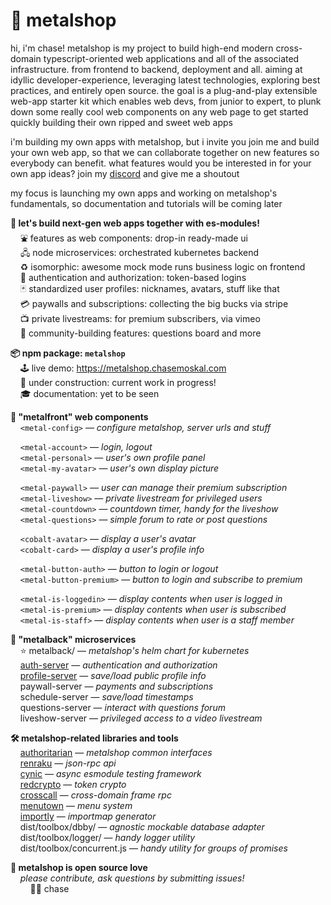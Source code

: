 
# 🤘 metalshop

hi, i'm chase! metalshop is my project to build high-end modern cross-domain typescript-oriented web applications and all of the associated infrastructure. from frontend to backend, deployment and all. aiming at idyllic developer-experience, leveraging latest technologies, exploring best practices, and entirely open source. the goal is a plug-and-play extensible web-app starter kit which enables web devs, from junior to expert, to plunk down some really cool web components on any web page to get started quickly building their own ripped and sweet web apps

i'm building my own apps with metalshop, but i invite you join me and build your own web app, so that we can collaborate together on new features so everybody can benefit. what features would you be interested in for your own app ideas? join my [discord](https://discord.gg/YfmhMZU) and give me a shoutout

my focus is launching my own apps and working on metalshop's fundamentals, so documentation and tutorials will be coming later

**🤖 let's build next-gen web apps together with es-modules!**  
&nbsp; &nbsp; ⛲ features as web components: drop-in ready-made ui  
&nbsp; &nbsp; 🖧 node microservices: orchestrated kubernetes backend  
&nbsp; &nbsp; ♻️ isomorphic: awesome mock mode runs business logic on frontend  
&nbsp; &nbsp; 🔐 authentication and authorization: token-based logins  
&nbsp; &nbsp; 🃏 standardized user profiles: nicknames, avatars, stuff like that  
&nbsp; &nbsp; 💳 paywalls and subscriptions: collecting the big bucks via stripe  
&nbsp; &nbsp; 📺 private livestreams: for premium subscribers, via vimeo  
&nbsp; &nbsp; 🎉 community-building features: questions board and more  

**📦 npm package: `metalshop`**  
&nbsp; &nbsp; 🕹 live demo: https://metalshop.chasemoskal.com  
&nbsp; &nbsp; 🚧 under construction: current work in progress!  
&nbsp; &nbsp; 🎓 documentation: yet to be seen  

**🎁 "metalfront" web components**  
&nbsp; &nbsp; `<metal-config>` — *configure metalshop, server urls and stuff*  

&nbsp; &nbsp; `<metal-account>` — *login, logout*  
&nbsp; &nbsp; `<metal-personal>` — *user's own profile panel*  
&nbsp; &nbsp; `<metal-my-avatar>` — *user's own display picture*  

&nbsp; &nbsp; `<metal-paywall>` — *user can manage their premium subscription*  
&nbsp; &nbsp; `<metal-liveshow>` — *private livestream for privileged users*  
&nbsp; &nbsp; `<metal-countdown>` — *countdown timer, handy for the liveshow*  
&nbsp; &nbsp; `<metal-questions>` — *simple forum to rate or post questions*  

&nbsp; &nbsp; `<cobalt-avatar>` — *display a user's avatar*  
&nbsp; &nbsp; `<cobalt-card>` — *display a user's profile info*  

&nbsp; &nbsp; `<metal-button-auth>` — *button to login or logout*  
&nbsp; &nbsp; `<metal-button-premium>` — *button to login and subscribe to premium*  

&nbsp; &nbsp; `<metal-is-loggedin>` — *display contents when user is logged in*  
&nbsp; &nbsp; `<metal-is-premium>` — *display contents when user is subscribed*  
&nbsp; &nbsp; `<metal-is-staff>` — *display contents when user is a staff member*  

**🐋 "metalback" microservices**  
&nbsp; &nbsp; ⭐ metalback/ — *metalshop's helm chart for kubernetes*  
&nbsp; &nbsp; [auth-server](https://github.com/chase-moskal/auth-server) — *authentication and authorization*  
&nbsp; &nbsp; [profile-server](https://github.com/chase-moskal/profile-server) — *save/load public profile info*  
&nbsp; &nbsp; paywall-server — *payments and subscriptions*  
&nbsp; &nbsp; schedule-server — *save/load timestamps*  
&nbsp; &nbsp; questions-server — *interact with questions forum*  
&nbsp; &nbsp; liveshow-server — *privileged access to a video livestream*  

**🛠️ metalshop-related libraries and tools**  
&nbsp; &nbsp; [authoritarian](https://github.com/chase-moskal/authoritarian) — *metalshop common interfaces*  
&nbsp; &nbsp; [renraku](https://github.com/chase-moskal/renraku) — *json-rpc api*  
&nbsp; &nbsp; [cynic](https://github.com/chase-moskal/renraku) — *async esmodule testing framework*  
&nbsp; &nbsp; [redcrypto](https://github.com/chase-moskal/redcrypto) — *token crypto*  
&nbsp; &nbsp; [crosscall](https://github.com/chase-moskal/crosscall) — *cross-domain frame rpc*  
&nbsp; &nbsp; [menutown](https://github.com/chase-moskal/menutown) — *menu system*  
&nbsp; &nbsp; [importly](https://github.com/chase-moskal/importly) — *importmap generator*  
&nbsp; &nbsp; dist/toolbox/dbby/ — *agnostic mockable database adapter*  
&nbsp; &nbsp; dist/toolbox/logger/ — *handy logger utility*  
&nbsp; &nbsp; dist/toolbox/concurrent.js — *handy utility for groups of promises*  

**💐 metalshop is open source love**  
&nbsp; &nbsp; *please contribute, ask questions by submitting issues!*  
&nbsp; &nbsp; &nbsp; &nbsp; 👋😎 chase  
